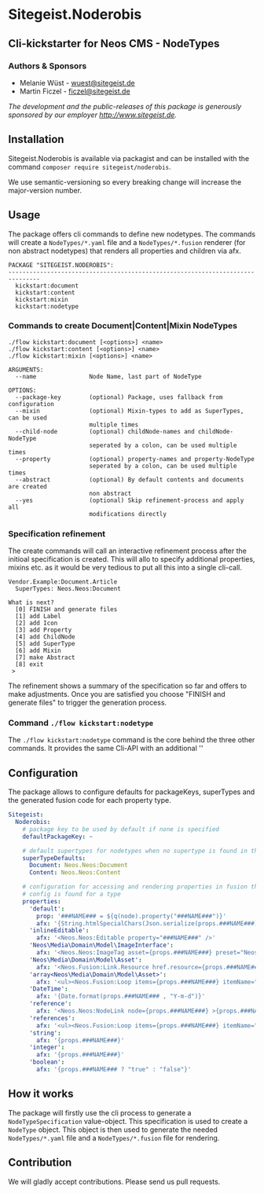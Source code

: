 # Sitegeist.Noderobis
## Cli-kickstarter for Neos CMS - NodeTypes

### Authors & Sponsors

* Melanie Wüst - wuest@sitegeist.de
* Martin Ficzel - ficzel@sitegeist.de

*The development and the public-releases of this package is generously sponsored
by our employer http://www.sitegeist.de.*

## Installation

Sitegeist.Noderobis is available via packagist and can be installed with the command `composer require sitegeist/noderobis`.

We use semantic-versioning so every breaking change will increase the major-version number.

## Usage

The package offers cli commands to define new nodetypes. The commands will create a `NodeTypes/*.yaml` file and 
a `NodeTypes/*.fusion` renderer (for non abstract nodetypes) that renders all properties and children via afx.

```
PACKAGE "SITEGEIST.NODEROBIS":
-------------------------------------------------------------------------------
  kickstart:document                       
  kickstart:content                        
  kickstart:mixin                          
  kickstart:nodetype                       
```

### Commands to create Document|Content|Mixin NodeTypes 


```
./flow kickstart:document [<options>] <name>
./flow kickstart:content [<options>] <name>
./flow kickstart:mixin [<options>] <name>

ARGUMENTS:
  --name               Node Name, last part of NodeType

OPTIONS:
  --package-key        (optional) Package, uses fallback from configuration
  --mixin              (optional) Mixin-types to add as SuperTypes, can be used
                       multiple times
  --child-node         (optional) childNode-names and childNode-NodeType
                       seperated by a colon, can be used multiple times
  --property           (optional) property-names and property-NodeType
                       seperated by a colon, can be used multiple times
  --abstract           (optional) By default contents and documents are created
                       non abstract
  --yes                (optional) Skip refinement-process and apply all
                       modifications directly
```

### Specification refinement 

The create commands will call an interactive refinement process after the initioal specification is created. This will
allo to specify additional properties, mixins etc. as it would be very tedious to put all this into a single cli-call.

```
Vendor.Example:Document.Article
  SuperTypes: Neos.Neos:Document

What is next?
  [0] FINISH and generate files
  [1] add Label
  [2] add Icon
  [3] add Property
  [4] add ChildNode
  [5] add SuperType
  [6] add Mixin
  [7] make Abstract
  [8] exit
 > 
```

The refinement shows a summary of the specification so far and offers to make adjustments. Once you are satisfied you
choose "FINISH and generate files" to trigger the generation process.

### Command `./flow kickstart:nodetype`

The `./flow kickstart:nodetype` command is the core behind the three other commands. 
It provides the same Cli-API with an additional ''

## Configuration

The package allows to configure defaults for packageKeys, superTypes and the generated fusion code for each property type.

```yaml
Sitegeist:
  Noderobis:
    # package key to be used by default if none is specified
    defaultPackageKey: ~

    # default supertypes for nodetypes when no supertype is found in the packaae namespace
    superTypeDefaults:
      Document: Neos.Neos:Document
      Content: Neos.Neos:Content

    # configuration for accessing and rendering properties in fusion the key `default` is used if no special
    # config is found for a type
    properties:
      'default':
        prop: '###NAME### = ${q(node).property("###NAME###")}'
        afx: '{String.htmlSpecialChars(Json.serialize(props.###NAME###))}'
      'inlineEditable':
        afx: '<Neos.Neos:Editable property="###NAME###" />'
      'Neos\Media\Domain\Model\ImageInterface':
        afx: '<Neos.Neos:ImageTag asset={props.###NAME###} preset="Neos.Media.Browser:Thumbnail" />'
      'Neos\Media\Domain\Model\Asset':
        afx: '<Neos.Fusion:Link.Resource href.resource={props.###NAME###.resource} >{props.###NAME###.label}</Neos.Fusion:Link.Resource>'
      'array<Neos\Media\Domain\Model\Asset>':
        afx: '<ul><Neos.Fusion:Loop items={props.###NAME###} itemName="asset"><li><Neos.Fusion:Link.Resource href.resource={asset.resource} >{asset.label}</Neos.Fusion:Link.Resource></li></Neos.Fusion:Loop></ul>'
      'DateTime':
        afx: '{Date.format(props.###NAME### , "Y-m-d")}'
      'reference':
        afx: '<Neos.Neos:NodeLink node={props.###NAME###} >{props.###NAME###.label}</Neos.Neos:NodeLink>'
      'references':
        afx: '<ul><Neos.Fusion:Loop items={props.###NAME###} itemName="reference"><li><Neos.Neos:NodeLink node={reference} >{reference.label}</Neos.Neos:NodeLink></li></Neos.Fusion:Loop></ul>'
      'string':
        afx: '{props.###NAME###}'
      'integer':
        afx: '{props.###NAME###}'
      'boolean':
        afx: '{props.###NAME### ? "true" : "false"}'
```

## How it works

The package will firstly use the cli process to generate a `NodeTypeSpecification` value-object. 
This specification is used to create a `NodeType` object. This object is then used to generate
the needed `NodeTypes/*.yaml` file and a `NodeTypes/*.fusion` file for rendering.

## Contribution

We will gladly accept contributions. Please send us pull requests.
